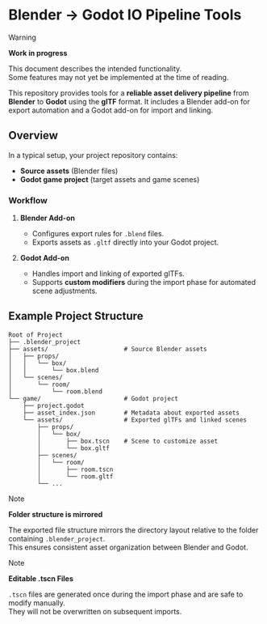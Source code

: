 # Blender -> Godot IO Pipeline Tools

> [!WARNING] 
> **Work in progress**
> 
> This document describes the intended functionality. <br>
> Some features may not yet be implemented at the time of reading.

This repository provides tools for a **reliable asset delivery pipeline** from **Blender** to **Godot** using the **glTF** format.
It includes a Blender add-on for export automation and a Godot add-on for import and linking.

## Overview

In a typical setup, your project repository contains:

* **Source assets** (Blender files)
* **Godot game project** (target assets and game scenes)

### Workflow

1. **Blender Add-on**

   * Configures export rules for `.blend` files.
   * Exports assets as `.gltf` directly into your Godot project.

2. **Godot Add-on**

   * Handles import and linking of exported glTFs.
   * Supports **custom modifiers** during the import phase for automated scene adjustments.

## Example Project Structure

```
Root of Project
├── .blender_project
├── assets/                     # Source Blender assets
│   ├── props/
│   │   └── box/
│   │       └── box.blend
│   └── scenes/
│       └── room/
│           └── room.blend
└── game/                       # Godot project
    ├── project.godot
    ├── asset_index.json        # Metadata about exported assets
    └── assets/                 # Exported glTFs and linked scenes
        ├── props/
        │   └── box/
        │       ├── box.tscn    # Scene to customize asset
        │       └── box.gltf
        ├── scenes/
        │   └── room/
        │       ├── room.tscn
        │       └── room.gltf
        └── ...
```

> [!NOTE] 
> **Folder structure is mirrored**
> 
> The exported file structure mirrors the directory layout relative to the folder containing `.blender_project`.<br>
> This ensures consistent asset organization between Blender and Godot.

> [!NOTE] 
> **Editable .tscn Files**
> 
> `.tscn` files are generated once during the import phase and are safe to modify manually.<br>
> They will not be overwritten on subsequent imports.